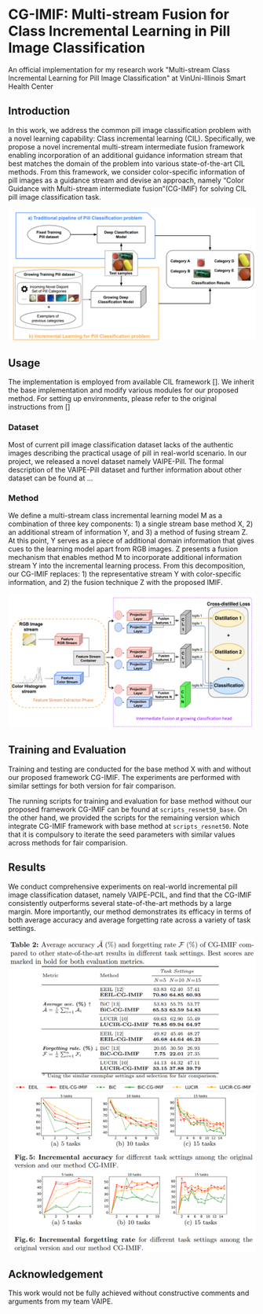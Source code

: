 # CG-IMIF: Multi-stream Fusion for Class Incremental Learning in Pill Image Classification


An official implementation for my research work "Multi-stream Class Incremental Learning for Pill Image Classification"  at VinUni-Illinois  Smart Health Center

## Introduction

In this work, we address the common pill image classification problem with a novel learning capability: Class incremental learning (CIL). Specifically, we 
propose a novel incremental multi-stream intermediate fusion framework enabling incorporation of an additional guidance information stream that best matches the domain of the problem into various state-of-the-art CIL
methods. From this framework, we consider color-specific information of pill images as a guidance stream and devise an approach, namely “Color Guidance with Multi-stream intermediate fusion”(CG-IMIF) for solving
CIL pill image classification task.

![General Pipeline](/figures/pipeline_overview.png)

## Usage 

The implementation is employed from available CIL framework []. We inherit the base implementation and modify various modules for our proposed method. For setting up
environments, please refer to the original instructions from []

### Dataset
Most of current pill image classification dataset lacks of the authentic images describing the practical usage of pill in real-world scenario. In our project,
we released a novel dataset namely VAIPE-Pill. The formal description of the VAIPE-Pill dataset and further information about other dataset can be found at ...

### Method
We define a multi-stream class incremental learning model M as a combination of three key components: 1) a single stream base method X, 2) an additional stream of information Y, and 3) a method of fusing stream Z. At this point, Y serves as a piece of additional domain information that gives cues to the learning model apart from RGB images. Z presents a fusion mechanism that enables method M to incorporate additional information stream Y into the incremental learning process. From this decomposition, our CG-IMIF replaces: 1) the representative stream Y with color-specific information, and 2) the fusion
technique Z with the proposed IMIF.

![Method](/figures/IMIF.png)


## Training and Evaluation
Training and testing are conducted for the base method X with and without our proposed framework CG-IMIF. The experiments are performed with similar settings for both
version for fair comparison. 

The running scripts for training and evaluation for base method without our proposed framework CG-IMIF can be found at ```scripts_resnet50_base```. On the other hand,
we provided the scripts for the remaining version which integrate CG-IMIF framework with base method at ```scripts_resnet50```. Note that it is compulsory to iterate the
seed parameters with similar values across methods for fair comparision.

## Results
We conduct comprehensive experiments on real-world incremental pill image classification dataset, namely VAIPE-PCIL, and find that the CG-IMIF consistently outperforms several state-of-the-art methods by a large margin. More importantly, our method demonstrates its efficacy in terms of both average accuracy and average forgetting rate across a variety of task settings.

![Results1](/figures/results_comparison.png)
![Results2](/figures/results.png)

## Acknowledgement
This work would not be fully achieved without constructive comments and arguments from my team VAIPE.

##

